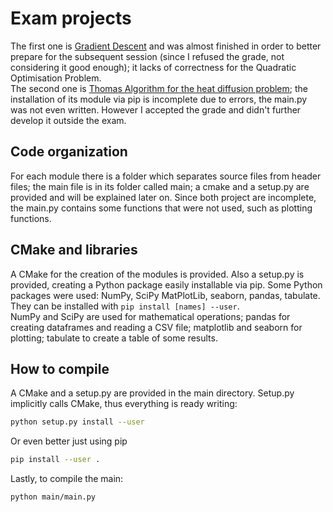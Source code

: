 # Exam projects
The first one is [Gradient Descent](https://github.com/pcafrica/advanced_programming_2023-2024/blob/main/exams/2024-01-17/part2.md) and was almost finished in order to better prepare for the subsequent session (since I refused the grade, not considering it good enough); it lacks of correctness for the Quadratic Optimisation Problem.<br>
The second one is [Thomas Algorithm for the heat diffusion problem](https://github.com/pcafrica/advanced_programming_2023-2024/blob/main/exams/2024-02-13/part2.md); the installation of its module via pip is incomplete due to errors, the main.py was not even written. However I accepted the grade and didn't further develop it outside the exam.

## Code organization
For each module there is a folder which separates source files from header files; the main file is in its folder called main; a cmake and a setup.py are provided and will be explained later on. Since both project are incomplete, the main.py contains some functions that were not used, such as plotting functions.

## CMake and libraries
A CMake for the creation of the modules is provided. Also a setup.py is provided, creating a Python package easily installable via pip.
Some Python packages were used: NumPy, SciPy MatPlotLib, seaborn, pandas, tabulate. They can be installed with `pip install [names] --user`.<br>
NumPy and SciPy are used for mathematical operations; pandas for creating dataframes and reading a CSV file; matplotlib and seaborn for plotting; tabulate to create a table of some results.

## How to compile
A CMake and a setup.py are provided in the main directory. Setup.py implicitly calls CMake, thus everything is ready writing:
```bash
python setup.py install --user
```
Or even better just using pip
```bash
pip install --user .
```
Lastly, to compile the main:
```bash
python main/main.py
```

